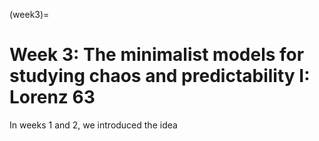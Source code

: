 (week3)=
# Week 3: The minimalist models for studying chaos and predictability I: Lorenz 63

In weeks 1 and 2, we introduced the idea 